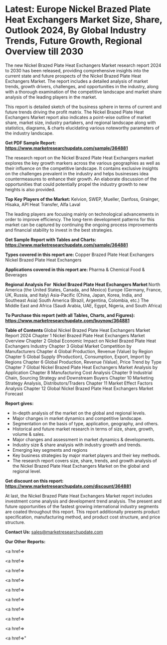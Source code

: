 # Latest: Europe Nickel Brazed Plate Heat Exchangers Market Size, Share, Outlook 2024, By Global Industry Trends, Future Growth, Regional Overview till 2030

The new Nickel Brazed Plate Heat Exchangers Market research report 2024 to 2030 has been released, providing comprehensive insights into the current state and future prospects of the Nickel Brazed Plate Heat Exchangers Market. The report includes a detailed analysis of market trends, growth drivers, challenges, and opportunities in the industry, along with a thorough examination of the competitive landscape and market share analysis of the leading players in the market.

This report is detailed sketch of the business sphere in terms of current and future trends driving the profit matrix. The Nickel Brazed Plate Heat Exchangers Market report also indicates a point-wise outline of market share, market size, industry partakers, and regional landscape along with statistics, diagrams, &amp; charts elucidating various noteworthy parameters of the industry landscape.

<strong><b>Get PDF Sample Report: <a href=https://www.marketresearchupdate.com/sample/364881>https://www.marketresearchupdate.com/sample/364881</a></b></strong>

The research report on the Nickel Brazed Plate Heat Exchangers market explores the key growth markers across the various geographies as well as their influence on the competitive landscape. It contains exclusive insights on the challenges prevalent in the industry and helps businesses idea countermeasures to enhance their growth. An elaborate discussion of the opportunities that could potentially propel the industry growth to new heights is also provided.

<strong><b>Top Key Players of the Market:
</b></strong>Kelvion, SWEP, Mueller, Danfoss, Grainger, Hisaka, API Heat Transfer, Alfa Laval<strong><b>
</b></strong>

The leading players are focusing mainly on technological advancements in order to improve efficiency. The long-term development patterns for this market can be captured by continuing the ongoing process improvements and financial stability to invest in the best strategies.

<strong><b>Get Sample Report with Tables and Charts: <a href=https://www.marketresearchupdate.com/sample/364881>https://www.marketresearchupdate.com/sample/364881</a></b></strong>

<strong><b>Types covered in this report are:
</b></strong>Copper Brazed Plate Heat Exchangers
Nickel Brazed Plate Heat Exchangers<strong><b>
</b></strong>

<strong><b>Applications covered in this report are:
</b></strong>Pharma & Chemical
Food & Beverages<strong><b>
</b></strong>

<strong><b>Regional Analysis For  Nickel Brazed Plate Heat Exchangers Market</b></strong><strong><b>
</b></strong>North America (the United States, Canada, and Mexico)
Europe (Germany, France, UK, Russia, and Italy)
Asia-Pacific (China, Japan, Korea, India, and Southeast Asia)
South America (Brazil, Argentina, Colombia, etc.)
The Middle East and Africa (Saudi Arabia, UAE, Egypt, Nigeria, and South Africa)

<strong><b>To Purchase this report (with all Tables, Charts, and Figures): <a href=https://www.marketresearchupdate.com/buynow/364881>https://www.marketresearchupdate.com/buynow/364881</a></b></strong>

<strong><b>Table of Contents</b></strong><strong><b>
</b></strong>Global Nickel Brazed Plate Heat Exchangers Market Report 2024
Chapter 1 Nickel Brazed Plate Heat Exchangers Market Overview
Chapter 2 Global Economic Impact on Nickel Brazed Plate Heat Exchangers Industry
Chapter 3 Global Market Competition by Manufacturers
Chapter 4 Global Production, Revenue (Value) by Region
Chapter 5 Global Supply (Production), Consumption, Export, Import by Regions
Chapter 6 Global Production, Revenue (Value), Price Trend by Type
Chapter 7 Global Nickel Brazed Plate Heat Exchangers Market Analysis by Application
Chapter 8 Manufacturing Cost Analysis
Chapter 9 Industrial Chain, Sourcing Strategy and Downstream Buyers
Chapter 10 Marketing Strategy Analysis, Distributors/Traders
Chapter 11 Market Effect Factors Analysis
Chapter 12 Global Nickel Brazed Plate Heat Exchangers Market Forecast

<strong><b>Report gives:</b></strong>

- In-depth analysis of the market on the global and regional levels.
- Major changes in market dynamics and competitive landscape.
- Segmentation on the basis of type, application, geography, and others.
- Historical and future market research in terms of size, share, growth, volume &amp; sales.
- Major changes and assessment in market dynamics &amp; developments.
- Industry size &amp; share analysis with industry growth and trends.
- Emerging key segments and regions
- Key business strategies by major market players and their key methods.
- The research report covers size, share, trends, and growth analysis of the Nickel Brazed Plate Heat Exchangers Market on the global and regional level.

<strong><b>Get discount on this report: <a href=https://www.marketresearchupdate.com/discount/364881>https://www.marketresearchupdate.com/discount/364881</a></b></strong>

At last, the Nickel Brazed Plate Heat Exchangers Market report includes investment come analysis and development trend analysis. The present and future opportunities of the fastest growing international industry segments are coated throughout this report. This report additionally presents product specification, manufacturing method, and product cost structure, and price structure.

<strong><b>Contact Us:
</b></strong>sales@marketresearchupdate.com

<strong>Our Other Reports:</strong>

<a href=></a>

<a href=></a>

<a href=></a>

<a href=></a>

<a href=></a>

<a href=></a>

<a href=></a>

<a href=></a>

<a href=></a>

<a href=></a>"
